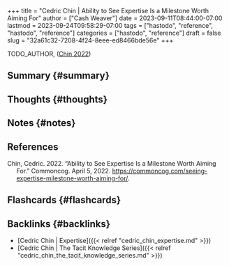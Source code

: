 +++
title = "Cedric Chin | Ability to See Expertise Is a Milestone Worth Aiming For"
author = ["Cash Weaver"]
date = 2023-09-11T08:44:00-07:00
lastmod = 2023-09-24T09:58:29-07:00
tags = ["hastodo", "reference", "hastodo", "reference"]
categories = ["hastodo", "reference"]
draft = false
slug = "32a61c32-7208-4f24-8eee-ed8466bde56e"
+++

TODO_AUTHOR, (<a href="#citeproc_bib_item_1">Chin 2022</a>)


## Summary {#summary}


## Thoughts {#thoughts}


## Notes {#notes}

## References

<style>.csl-entry{text-indent: -1.5em; margin-left: 1.5em;}</style><div class="csl-bib-body">
  <div class="csl-entry"><a id="citeproc_bib_item_1"></a>Chin, Cedric. 2022. “Ability to See Expertise Is a Milestone Worth Aiming For.” Commoncog. April 5, 2022. <a href="https://commoncog.com/seeing-expertise-milestone-worth-aiming-for/">https://commoncog.com/seeing-expertise-milestone-worth-aiming-for/</a>.</div>
</div>


## Flashcards {#flashcards}


## Backlinks {#backlinks}

-   [Cedric Chin | Expertise]({{< relref "cedric_chin_expertise.md" >}})
-   [Cedric Chin | The Tacit Knowledge Series]({{< relref "cedric_chin_the_tacit_knowledge_series.md" >}})
